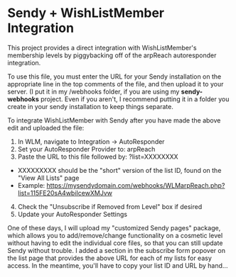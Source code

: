 # Sendy + WishListMember Integration
This project provides a direct integration with WishListMember's membership levels by piggybacking off of the arpReach autoresponder integration.

To use this file, you must enter the URL for your Sendy installation on the appropriate line in the top comments of the file, and then upload it to your server. (I put it in my /webhooks folder, if you are using my **sendy-webhooks** project. Even if you aren't, I recommend putting it in a folder you create in your sendy installation to keep things separate.

To integrate WishListMember with Sendy after you have made the above edit and uploaded the file:

1. In WLM, navigate to Integration -> AutoResponder
2. Set your AutoResponder Provider to: arpReach
3. Paste the URL to this file followed by: ?list=XXXXXXXX
  - XXXXXXXXX should be the "short" version of the list ID, found on the "View All Lists" page
  - Example: https://mysendydomain.com/webhooks/WLMarpReach.php?list=115FE20sA4wbiIcewXMJvw
4. Check the "Unsubscribe if Removed from Level" box if desired
5. Update your AutoResponder Settings

One of these days, I will upload my "customized Sendy pages" package, which allows you to add/remove/change functionality on a cosmetic level without having to edit the individual core files, so that you can still update Sendy without trouble. I added a section in the subscribe form popover on the list page that provides the above URL for each of my lists for easy access. In the meantime, you'll have to copy your list ID and URL by hand...
